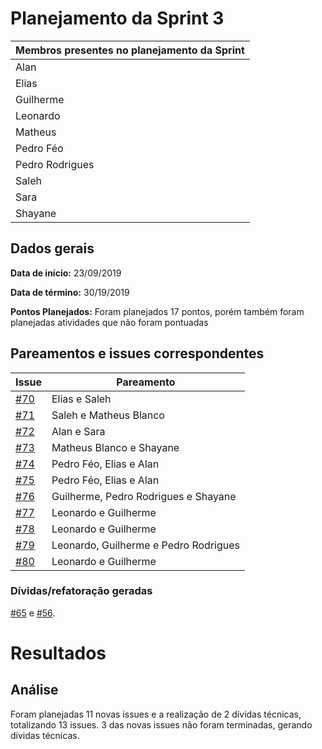 # Planejamento da Sprint 3

| Membros presentes no planejamento da Sprint  |
|---------------------|
| Alan  |
| Elias |
| Guilherme |
| Leonardo  |
| Matheus |
| Pedro Féo |
| Pedro Rodrigues|
| Saleh  |
| Sara  |
| Shayane|

## Dados gerais

**Data de início:** 23/09/2019

**Data de término:** 30/19/2019

**Pontos Planejados:** Foram planejados 17 pontos, porém também foram planejadas atividades que não foram pontuadas

## Pareamentos e issues correspondentes
| Issue | Pareamento |
|-------|------------|
| [#70](https://github.com/fga-desenho-2019-2/Wiki/issues/70) | Elias e Saleh  |
| [#71](https://github.com/fga-desenho-2019-2/Wiki/issues/71) | Saleh e Matheus Blanco |
| [#72](https://github.com/fga-desenho-2019-2/Wiki/issues/72) | Alan e Sara |
| [#73](https://github.com/fga-desenho-2019-2/Wiki/issues/73) | Matheus Blanco e Shayane  |
| [#74](https://github.com/fga-desenho-2019-2/Wiki/issues/74) | Pedro Féo, Elias e Alan |
| [#75](https://github.com/fga-desenho-2019-2/Wiki/issues/75) | Pedro Féo, Elias e Alan  |
| [#76](https://github.com/fga-desenho-2019-2/Wiki/issues/76) | Guilherme, Pedro Rodrigues e Shayane |
| [#77](https://github.com/fga-desenho-2019-2/Wiki/issues/77) | Leonardo e Guilherme  |
| [#78](https://github.com/fga-desenho-2019-2/Wiki/issues/78) | Leonardo e Guilherme  |
| [#79](https://github.com/fga-desenho-2019-2/Wiki/issues/79) | Leonardo, Guilherme e Pedro Rodrigues  |
| [#80](https://github.com/fga-desenho-2019-2/Wiki/issues/80) | Leonardo e Guilherme  |

### Dívidas/refatoração geradas
[#65](https://github.com/fga-desenho-2019-2/Wiki/issues/65) e [#56](https://github.com/fga-desenho-2019-2/Wiki/issues/56).

# Resultados 

## Análise 

Foram planejadas 11 novas issues e a realização de 2 dívidas técnicas, totalizando 13 issues. 3 das novas issues não foram terminadas, gerando dívidas técnicas.
